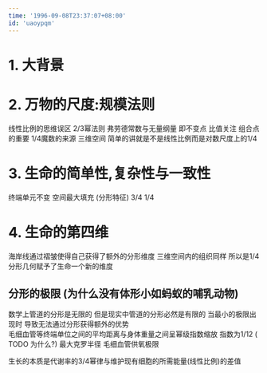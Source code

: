 ```yaml
---
time: '1996-09-08T23:37:07+08:00'
id: 'uaoypqm'
---
```


# 1. 大背景
# 2. 万物的尺度:规模法则
线性比例的思维误区 2/3幂法则 弗劳德常数与无量纲量 即不变点 比值关注 组合点的重要
1/4魔数的来源 三维空间 
简单的讲就是不是线性比例而是对数尺度上的1/4
# 3. 生命的简单性,复杂性与一致性
终端单元不变
空间最大填充 (分形特征)
3/4 
1/4
# 4. 生命的第四维
海岸线通过褶皱使得自己获得了额外的分形维度 三维空间内的组织同样 所以是1/4
分形几何赋予了生命一个新的维度
## 分形的极限 (为什么没有体形小如蚂蚁的哺乳动物)
数学上管道的分形是无限的 但是现实中管道的分形必然是有限的 当最小的极限出现时 导致无法通过分形获得额外的优势  
毛细血管等终端单位之间的平均距离与身体重量之间呈幂级指数缩放 指数为1/12 ( TODO 为什么?)
最大克罗半径 毛细血管供氧极限

生长的本质是代谢率的3/4幂律与维护现有细胞的所需能量(线性比例)的差值